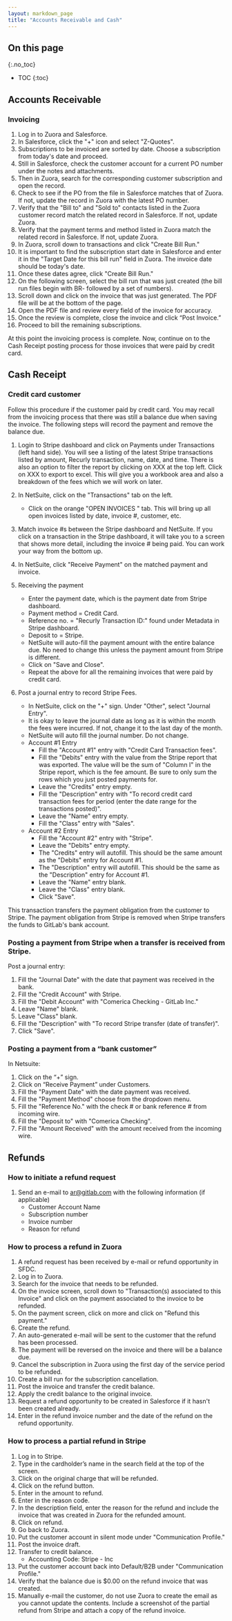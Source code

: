 ```yaml
---
layout: markdown_page
title: "Accounts Receivable and Cash"
---
```


## On this page
{:.no_toc}

- TOC
{:toc}


## Accounts Receivable
<a name="ar"></a>

### Invoicing

1. Log in to Zuora and Salesforce.
1. In Salesforce, click the "+" icon and select "Z-Quotes".
1. Subscriptions to be invoiced are sorted by date. Choose a subscription from today's date and proceed.
1. Still in Salesforce, check the customer account for a current PO number under the notes and attachments.
1. Then in Zuora, search for the corresponding customer subscription and open the record.
1. Check to see if the PO from the file in Salesforce matches that of Zuora. If not, update the record in Zuora with the latest PO number.
1. Verify that the "Bill to" and "Sold to" contacts listed in the Zuora customer record match the related record in Salesforce. If not, update Zuora.
1. Verify that the payment terms and method listed in Zuora match the related record in Salesforce. If not, update Zuora.
1. In Zuora, scroll down to transactions and click "Create Bill Run."
1. It is important to find the subscription start date in Salesforce and enter it in the "Target Date for this bill run" field in Zuora. The invoice date should be today's date.
1. Once these dates agree, click "Create Bill Run."
1. On the following screen, select the bill run that was just created (the bill run files begin with BR- followed by a set of numbers).
1. Scroll down and click on the invoice that was just generated. The PDF file will be at the bottom of the page.
1. Open the PDF file and review every field of the invoice for accuracy.
1. Once the review is complete, close the invoice and click “Post Invoice.”
1. Proceed to bill the remaining subscriptions.

At this point the invoicing process is complete. Now, continue on to the Cash Receipt posting process for those invoices that were paid by credit card.

## Cash Receipt
<a name="cash-receipt"></a>

### Credit card customer

Follow this procedure if the customer paid by credit card.
You may recall from the invoicing process that there was still a balance due when saving the invoice.  The following steps will record the payment and remove the balance due.

1. Login to Stripe dashboard and click on Payments under Transactions (left hand side). You will see a listing of the latest Stripe transactions listed by amount, Recurly transaction, name, date, and time. There is also an option to filter the report by clicking on XXX at the top left. Click on XXX to export to excel. This will give you a workbook area and also a breakdown of the fees which we will work on later.
1. In NetSuite, click on the "Transactions" tab on the left.
    * Click on the orange "OPEN INVOICES " tab. This will bring up all open invoices listed by date, invoice #, customer, etc.
1. Match invoice #s  between the Stripe dashboard and NetSuite. If you click on a transaction in the Stripe dashboard, it will take you to a screen that shows more detail, including the invoice # being paid. You can work your way from the bottom up.
1. In NetSuite, click "Receive Payment" on the matched payment and invoice.
1.  Receiving the payment
    * Enter the payment date, which is the payment date from Stripe dashboard.
    * Payment method = Credit Card.
    * Reference no. = "Recurly Transaction ID:" found under Metadata in Stripe dashboard.
    * Deposit to = Stripe.
    * NetSuite will auto-fill the payment amount with the entire balance due. No need to change this unless the payment amount from Stripe is different.
    * Click on "Save and Close".
    * Repeat the above for all the remaining invoices that were paid by credit card.

1. Post a journal entry to record Stripe Fees.
    * In NetSuite, click on the "+" sign. Under "Other", select "Journal Entry".
    * It is okay to leave the journal date as long as it is within the month the fees were incurred. If not, change it to the last day of the month.
    * NetSuite will auto fill the journal number. Do not change.
    * Account #1 Entry
      * Fill the "Account #1" entry with "Credit Card Transaction fees".
      * Fill the "Debits" entry with the value from the Stripe report that was exported. The value will be the sum of "Column I" in the Stripe report, which is the fee amount. Be sure to only sum the rows which you just posted payments for.
      * Leave the "Credits" entry empty.
      * Fill the "Description" entry with "To record credit card transaction fees for period (enter the date range for the transactions posted)".
      * Leave the "Name" entry empty.
      * Fill the "Class" entry with "Sales".
    * Account #2 Entry
      * Fill the "Account #2" entry with "Stripe".
      * Leave the "Debits" entry empty.
      * The "Credits" entry will autofill. This should be the same amount as the "Debits" entry for Account #1.
      * The "Description" entry will autofill. This should be the same as the "Description" entry for Account #1.
      * Leave the "Name" entry blank.
      * Leave the "Class" entry blank.
      * Click "Save".

This transaction transfers the payment obligation from the customer to Stripe.  The payment obligation from Stripe is removed when Stripe transfers  the funds to GitLab's bank account.

### Posting a payment from Stripe when a transfer is received from Stripe.

Post a journal entry:
1. Fill the "Journal Date" with the date that payment was received in the bank.
1. Fill the "Credit Account" with Stripe.
1. Fill the "Debit Account" with "Comerica Checking - GitLab Inc."
1. Leave "Name" blank.
1. Leave "Class" blank.
1. Fill the "Description" with "To record Stripe transfer (date of transfer)".
1. Click "Save".


### Posting a payment from a “bank customer”

In Netsuite:
1. Click on the “+” sign.
1. Click on “Receive Payment” under Customers.
1. Fill the "Payment Date" with the date payment was received.
1. Fill the "Payment Method" choose from the dropdown menu.
1. Fill the "Reference No." with the check # or bank reference # from incoming wire.
1. Fill the "Deposit to" with "Comerica Checking".
1. Fill the "Amount Received" with the amount received from the incoming wire.

## Refunds

### How to initiate a refund request

1. Send an e-mail to ar@gitlab.com with the following information (if applicable)
   * Customer Account Name
   * Subscription number
   * Invoice number
   * Reason for refund

### How to process a refund in Zuora

1. A refund request has been received by e-mail or refund opportunity in SFDC.
1. Log in to Zuora.
1. Search for the invoice that needs to be refunded.
1. On the invoice screen, scroll down to "Transaction(s) associated to this Invoice" and click on the payment associated to the invoice to be refunded.
1. On the payment screen, click on more and click on "Refund this payment."
1. Create the refund.
1. An auto-generated e-mail will be sent to the customer that the refund has been processed.
1. The payment will be reversed on the invoice and there will be a balance due.
1. Cancel the subscription in Zuora using the first day of the service period to be refunded.
1. Create a bill run for the subscription cancellation.
1. Post the invoice and transfer the credit balance.
1. Apply the credit balance to the original invoice.
1. Request a refund opportunity to be created in Salesforce if it hasn't been created already.
1. Enter in the refund invoice number and the date of the refund on the refund opportunity.

### How to process a partial refund in Stripe

1. Log in to Stripe.
1. Type in the cardholder’s name in the search field at the top of the screen.
1. Click on the original charge that will be refunded.
1. Click on the refund button.
1. Enter in the amount to refund.
1. Enter in the reason code.
1. In the description field, enter the reason for the refund and include the invoice that was created in Zuora for the refunded amount.
1. Click on refund.
1. Go back to Zuora.
1. Put the customer account in silent mode under "Communication Profile." 
1. Post the invoice draft.
1. Transfer to credit balance.
   * Accounting Code: Stripe - Inc
1. Put the customer account back into Default/B2B under "Communication Profile."
1. Verify that the balance due is $0.00 on the refund invoice that was created.
1. Manually e-mail the customer, do not use Zuora to create the email as you cannot update the contents. Include a screenshot of the partial refund from Stripe and attach a copy of the refund invoice.


